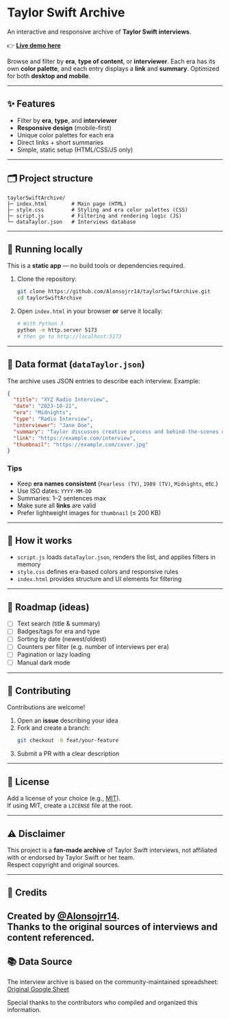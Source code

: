 # Taylor Swift Archive

An interactive and responsive archive of **Taylor Swift interviews**.  

👉 **[Live demo here](https://alonsojrr14.github.io/taylorSwiftArchive/)**  

Browse and filter by **era**, **type of content**, or **interviewer**. Each era has its own **color palette**, and each entry displays a **link** and **summary**. Optimized for both **desktop and mobile**.

---

## ✨ Features

- Filter by **era**, **type**, and **interviewer**
- **Responsive design** (mobile-first)
- Unique color palettes for each era
- Direct links + short summaries
- Simple, static setup (HTML/CSS/JS only)

---

## 🗂 Project structure

```
taylorSwiftArchive/
├─ index.html        # Main page (HTML)
├─ style.css         # Styling and era color palettes (CSS)
├─ script.js         # Filtering and rendering logic (JS)
└─ dataTaylor.json   # Interviews database
```

---

## 🚀 Running locally

This is a **static app** — no build tools or dependencies required.

1. Clone the repository:
   ```bash
   git clone https://github.com/Alonsojrr14/taylorSwiftArchive.git
   cd taylorSwiftArchive
   ```
2. Open `index.html` in your browser **or** serve it locally:
   ```bash
   # With Python 3
   python -m http.server 5173
   # then go to http://localhost:5173
   ```

---

## 🧾 Data format (`dataTaylor.json`)

The archive uses JSON entries to describe each interview. Example:

```json
{
  "title": "XYZ Radio Interview",
  "date": "2023-10-21",
  "era": "Midnights",
  "type": "Radio Interview",
  "interviewer": "Jane Doe",
  "summary": "Taylor discusses creative process and behind-the-scenes of the album.",
  "link": "https://example.com/interview",
  "thumbnail": "https://example.com/cover.jpg"
}
```

### Tips
- Keep **era names consistent** (`Fearless (TV)`, `1989 (TV)`, `Midnights`, etc.)
- Use ISO dates: `YYYY-MM-DD`
- Summaries: 1–2 sentences max
- Make sure all **links** are valid
- Prefer lightweight images for `thumbnail` (≤ 200 KB)

---

## 🔎 How it works

- `script.js` loads `dataTaylor.json`, renders the list, and applies filters in memory  
- `style.css` defines era-based colors and responsive rules  
- `index.html` provides structure and UI elements for filtering  

---

## 🧰 Roadmap (ideas)

- [ ] Text search (title & summary)  
- [ ] Badges/tags for era and type  
- [ ] Sorting by date (newest/oldest)  
- [ ] Counters per filter (e.g. number of interviews per era)  
- [ ] Pagination or lazy loading  
- [ ] Manual dark mode  

---

## 🤝 Contributing

Contributions are welcome!  

1. Open an **issue** describing your idea  
2. Fork and create a branch:  
   ```bash
   git checkout -b feat/your-feature
   ```
3. Submit a PR with a clear description  

---

## 📄 License

Add a license of your choice (e.g., [MIT](https://choosealicense.com/licenses/mit/)).  
If using MIT, create a `LICENSE` file at the root.

---

## ⚠️ Disclaimer

This project is a **fan-made archive** of Taylor Swift interviews, not affiliated with or endorsed by Taylor Swift or her team.  
Respect copyright and original sources.

---

## 🙌 Credits

Created by [@Alonsojrr14](https://github.com/Alonsojrr14).  
Thanks to the original sources of interviews and content referenced.
---

## 📚 Data Source

The interview archive is based on the community-maintained spreadsheet:  
[Original Google Sheet](https://docs.google.com/spreadsheets/d/1DuapHXlUsRBN8H7lfdLFzTelJVA0En3HbZ3_W109v04/edit?usp=sharing)

Special thanks to the contributors who compiled and organized this information.

